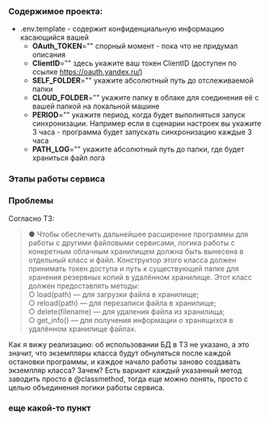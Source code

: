 ### Содержимое проекта:

* .env.template - содержит конфиденциальную информацию касающийся вашей
  * **OAuth_TOKEN**="" спорный момент - пока что не придумал описания
  * **ClientID**=""  здесь укажите ваш токен ClientID (доступен по ссылке https://oauth.yandex.ru/)
  * **SELF_FOLDER**="" укажите абсолютный путь до отслеживаемой папки
  * **CLOUD_FOLDER**="" укажите папку в облаке для соединения её с вашей папкой на локальной машине
  * **PERIOD**="" укажите период, когда будет выполняться запуск синхронизации. Например если в 
сценарии настроек вы укажите 3 часа - программа будет запускать синхронизацию каждые 3 часа
  * **PATH_LOG**="" укажите абсолютный путь до папки, где будет храниться файл лога


### Этапы работы сервиса


### Проблемы
Согласно ТЗ: 
> ●	Чтобы обеспечить дальнейшее расширение программы для работы с другими файловыми сервисами, логика работы с конкретным облачным хранилищем должна быть вынесена в отдельный класс и файл. Конструктор этого класса должен принимать токен доступа и путь к существующей папке для хранения резервных копий в удалённом хранилище. Этот класс должен предоставлять методы:\
○	load(path) — для загрузки файла в хранилище;\
○	reload(path) — для перезаписи файла в хранилище;\
○	delete(filename) — для удаления файла из хранилища;\
○	get_info() — для получения информации о хранящихся в удалённом хранилище файлах.

Как я вижу реализацию: об использовании БД в ТЗ не указано, а это значит, что экземпляры класса будут обнуляться
после каждой остановки программы, и каждое начало работы заново создавать экземпляр класса? Зачем?
Есть вариант каждый указанный метод заводить просто в @classmethod, тогда еще можно понять, просто с целью объединения 
логики работы сервиса.

### еще какой-то пункт
